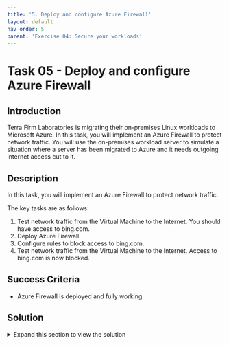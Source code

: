 ```yaml
---
title: '5. Deploy and configure Azure Firewall'
layout: default
nav_order: 5
parent: 'Exercise 04: Secure your workloads'
---
```


# Task 05 - Deploy and configure Azure Firewall

## Introduction

Terra Firm Laboratories is migrating their on-premises Linux workloads to Microsoft Azure. In this task, you will implement an Azure Firewall to protect network traffic. You will use the on-premises workload server to simulate a situation where a server has been migrated to Azure and it needs outgoing internet access cut to it.

## Description

In this task, you will implement an Azure Firewall to protect network traffic.

The key tasks are as follows:

1. Test network traffic from the Virtual Machine to the Internet. You should have access to bing.com.
1. Deploy Azure Firewall.
1. Configure rules to block access to bing.com.
1. Test network traffic from the Virtual Machine to the Internet. Access to bing.com is now blocked.

## Success Criteria

* Azure Firewall is deployed and fully working.

## Solution

<details markdown="block">
<summary>Expand this section to view the solution</summary>

1. Sign-in to the Azure portal **`https://portal.azure.com/`**.

1. In the **Azure Portal**, navigate to the **Resource Group** that you created for this lab, then select the **On-premises Workload VM** named similar to `terrafirm-onprem-workload-vm`.

    ![The Resource group with on-premises workload VM highlighted.](../../resources/images/lab00_02_VirtualMachine.png "Azure resource group")

1. Click **Start** as in a previous exercise you stopped it.

1. In the Azure portal, in the **Search resources, services, and docs** text box at the top of the Azure portal page, type **Network Watcher** and press the **Enter** key.

1. Under **Network diagnostic tools**, select **Connection troubleshoot**

1. On the **Network Watcher | Connection troubleshoot** window, specify the following values:

   |Setting|Value|
   |---|---|
   |Source type|**Virtual Machine**|
   |Virtual Machine|Select the **terrafirm-onprem-workload-vm**|
   |Destination type|Select **Specify manually**|
   |URI, FQDN, or IP address|https://www.bing.com|
   |Preferred IP Version|Both|
   |Protocol|Select **TCP**|
   |Destination port|443|
   |Source port| |
   |Diagnostic tests|**Connectivity, NSG diagnostics, Next hop, Port scanner**|

   >**Note**: Connection should be sucessfull.

1. In the Azure portal, in the **Search resources, services, and docs** text box at the top of the Azure portal page, type **terrafirm-onprem-vnet** and press the **Enter** key.

1. Under **Settings**, select **Subnets**.

1. Select **+Subnet** and add a subnet with the Subnet purpose of **Azure Firewall** and the Starting address **10.0.100.0**

1. In the Azure portal, in the **Search resources, services, and docs** text box at the top of the Azure portal page, type **Firewalls** and press the **Enter** key.

1. On the **Firewalls** blade, select **+ Create**.

1. On the **Basics** tab of the **Create a firewall** blade, specify the following settings (leave others with their default values):

   |Setting|Value|
   |---|---|
   |Resource group|**YOUR RESOURCE GROUP**|
   |Name|**afw-onprem-001**|
   |Region|Your Region|
   |Firewall SKU|**Standard**|
   |Firewall management|**Use a Firewall Policy to manage this firewall**|
   |Firewall policy|Select **Add new** <br />Name: **afwp-onprem-001**<br />Region: **your region**|
   |Choose a virtual network|select the **Use existing** option and, in the drop-down list, select **terrafirm-onprem-vnet**|
   |Public IP address|click **Add new** and type the name **pip-afw-onprem-001** and select **OK**|

1. Select **Review + create** and then select **Create**.

    >**Note**: Wait for the deployment to complete. This should take about 5 minutes.

1. In the Azure portal, in the **Search resources, services, and docs** text box at the top of the Azure portal page, type **Resource groups** and press the **Enter** key.

1. On the **Resource groups** blade, in the list of resource groups, select **YOUR RESOURCE GROUP** entry.

1. In the list of resources, select the entry representing the **afw-onprem-001** firewall.

1. On the **afw-onprem-001** blade, identify the **Private IP** address that was assigned to the firewall.

1. In the Azure portal, in the **Search resources, services, and docs** text box at the top of the Azure portal page, type **Route tables** and press the **Enter** key.

1. On the **Route tables** blade, click **+ Create**.

1. On the **Create route table** blade, specify the following settings:

    |Setting|Value|
    |---|---|
    |Resource group|**YOUR RESOURCE GROUP**|
    |Region| **Your Region**|
    |Name|**rt-onprem-001**|

1. Click **Review + create**, then click **Create**, and wait for the provisioning to complete. 

1. On the **Route tables** blade, click **Refresh**, and, in the list of route tables, click the **rt-onprem-001** entry.

1. On the **rt-onprem-001** blade, in the **Settings** section, click **Subnets** and then, on the **rt-onprem-001 \| Subnets** blade, click **+ Associate**.

1. On the **Associate subnet** blade, specify the following settings:

    |Setting|Value|
    |---|---|
    |Virtual network|**terrafirm-onprem-vnet**|
    |Subnet|**default**|

     >**Note**: Ensure the **default** subnet is selected for this route, otherwise the firewall won't work correctly.

1. Click **OK** to associate the firewall to the virtual network subnet.

1. Back on the **rt-onprem-001** blade, in the **Settings** section, click **Routes** and then click **+ Add**.

1. On the **Add route** blade, specify the following settings:  

    |Setting|Value|
    |---|---|
    |Route name|**route-fw-001**|
    |Destination type|**IP Address**|
    |Destination IP addresses/CIDR ranges|**0.0.0.0/0**|
    |Next hop type|**Virtual appliance**|
    |Next hop address|the private IP address of the firewall that you identified in the previous when creating the Azure Firewall|

     >**Note**: Azure Firewall is actually a managed service, but virtual appliance works in this situation.

1. Click **Add** to add the route.

1. In the Azure portal, navigate back to the **afw-onprem-001** firewall.

1. On the **afw-onprem-001** blade, in the **Firewall policy** section, select **afwp-onprem-001**.

1. On the **afwp-onprem-001** Firewall Policy blade, select **Network rules**, and then click **+ Add a rule collection**.

    ![Adding a rule collection to the Firewall Policy.](../../resources/images/lab04_05_RuleCollection.png "Rule Collection")

1. On the **Add a rule collection** blade, specify the following settings (leave others with their default values):

    |Setting|Value|
    |---|---|
    |Name|**coll-deny-all-internet**|
    |Rule collection type|**Network**|
    |Priority|**1000**|
    |Rule collection action|**Deny**|
    |Rule collection group|**DefaultNetworkRuleCollectionGroup**|

1. On the **Rules** Section, create a new entry with the following settings (leave others with their default values):

    |Setting|Value|
    |---|---|
    |Name|**Deny_All_Internet**|
    |Source type|**IP Address**|
    |Source|**10.0.0.0/24**|
    |Protocol|**TCP**|
    |Destination Ports|**80,443**|  
    |Destination|**`*`**|

    ![Adding a rule to the Firewall Policy.](../../resources/images/lab04_05_AddingDenyRuleCollection.png "Rule Collection and Rule")

Click **Add**

1. Under **Network diagnostic tools**, select **Connection troubleshoot**

1. On the **Network Watcher | Connection troubleshoot** window, specify the following values:

   |Setting|Value|
   |---|---|
   |Source type|**Virtual Machine**|
   |Virtual Machine|Select the **terrafirmworkloadvm**|
   |Destination type|Select **Specify manually**|
   |URI, FQDN, or IP address|https://www.bing.com|
   |Preferred IP Version|Both|
   |Protocol|Select **TCP**|
   |Destination port|443|
   |Source port||
   |Diagnostic tests|**Connectivity, NSG diagnostics, Next hop, Port scanner**|

    >**Note**: Connection should be blocked due to the Azure Firewall.

    ![Testing the firewall rule denying access to all of the internet.](../../resources/images/lab04_05_NetworkWatcher_TestingFirewallRule.png "Network Watcher Test")

Congratulations! You have successfully used the Azure Firewall to remove outgoing internet access and a quick test of trying to SSH to the public address of the server will show that it has been removed.  

A quick test would be to try and SSH to the public address of the `terrafirm-onprem-workload-vm` which should fail and then try and access it via the Bastion host - which will succeed.

**NOTE** : Once you have successfully completed the creation of the Firewall Rule (see above), all outbound traffic to the internet is blocked. This also includes the traffic necessary for the Azure Arc agent you deployed in exercise 3, so after some time your Arc resource in Azure Portal will show "Disconnected" as the status. If you want to re-enable this, you need to create a firewall rule that allows traffic to the endpoints listed in the Azure Arc Network Requirements documentation or create a rule that allows traffic to the AzureCloud service tag. 

</details>
